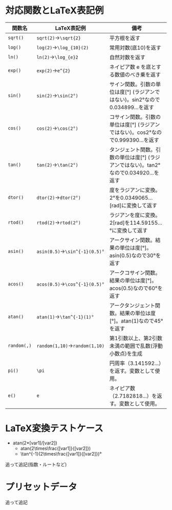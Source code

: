 # 対応関数とLaTeX表記例

| 関数名      | LaTeX表記例                   | 備考                                                                               |
| ----------- | ----------------------------- | ---------------------------------------------------------------------------------- |
| `sqrt()`    | `sqrt(2)`→`\sqrt{2}`          | 平方根を返す                                                                       |
| `log()`     | `log(2)`→`\log_{10}(2)`       | 常用対数(底10)を返す                                                               |
| `ln()`      | `ln(2)`→`\log_{e}2`           | 自然対数を返す                                                                     |
| `exp()`     | `exp(2)`→`e^{2}`              | ネイピア数 e を底とする数値のべき乗を返す                                          |
| `sin()`     | `sin(2)`→`\sin(2°)`           | サイン関数。引数の単位は度[°] (ラジアンではない)。sin2°なので0.034899…を返す       |
| `cos()`     | `cos(2)`→`\cos(2°)`           | コサイン関数。引数の単位は度[°] (ラジアンではない)。cos2°なので0.999390…を返す     |
| `tan()`     | `tan(2)`→`\tan(2°)`           | タンジェント関数。引数の単位は度[°] (ラジアンではない)。tan2°なので0.034920…を返す |
| `dtor()`    | `dtor(2)`→`dtor(2°)`          | 度をラジアンに変換。2°を0.0349065…[rad]に変換して返す                              |
| `rtod()`    | `rtod(2)`→`rtod(2°)`          | ラジアンを度に変換。 2[rad]を114.59155…°に変換して返す                             |
| `asin()`    | `asin(0.5)`→`\sin^{-1}(0.5)°` | アークサイン関数。結果の単位は度[°]。asin(0.5)なので30°を返す                      |
| `acos()`    | `acos(0.5)`→`\cos^{-1}(0.5)°` | アークコサイン関数。結果の単位は度[°]。acos(0.5)なので60°を返す                    |
| `atan()`    | `atan(1)`→`\tan^{-1}(1)°`     | アークタンジェント関数。結果の単位は度[°]。atan(1)なので45°を返す                  |
| `random(,)` | `random(1,10)`→`random(1,10)` | 第1引数以上、第2引数未満の範囲で乱数(浮動小数点)を生成                             |
| `pi()`      | `\pi`                         | 円周率（3.141592...）を返す。変数として使用。                                      |
| `e()`       | `e`                           | ネイピア数（2.7182818...）を返す。変数として使用。                                 |

# LaTeX変換テストケース

- atan(2\*[var1]/[var2])
  - atan(2\times\frac{[var1]}{[var2]})
  - \tan^{-1}(2\times\frac{[var1]}{[var2]})°

追って追記(指数・ルートなど)

# プリセットデータ

追って追記
